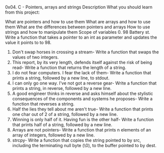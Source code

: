 0x04. C - Pointers, arrays and strings
Description
What you should learn from this project:

What are pointers and how to use them
What are arrays and how to use them
What are the differences between pointers and arrays
How to use strings and how to manipulate them
Scope of variables
0. 98 Battery st.
Write a function that takes a pointer to an int as parameter and updates the value it points to to 98.
1. Don't swap horses in crossing a stream-
Write a function that swaps the values of two integers.
2. This report, by its very length, defends itself against the risk of being read-
Write a function that returns the length of a string.
3. I do not fear computers. I fear the lack of them-
Write a function that prints a string, followed by a new line, to stdout.
4. I can only go one way. I've not got a reverse gear-
Write a function that prints a string, in reverse, followed by a new line.
5. A good engineer thinks in reverse and asks himself about the stylistic consequences of the components and systems he proposes-
Write a function that reverses a string.
6. Half the lies they tell about me aren't true-
Write a function that prints one char out of 2 of a string, followed by a new line.
7. Winning is only half of it. Having fun is the other half-
Write a function that prints half of a string, followed by a new line.
8. Arrays are not pointers-
Write a function that prints n elements of an array of integers, followed by a new line.
9. strcpy-
Write a function that copies the string pointed to by src, including the terminating null byte (\0), to the buffer pointed to by dest.
